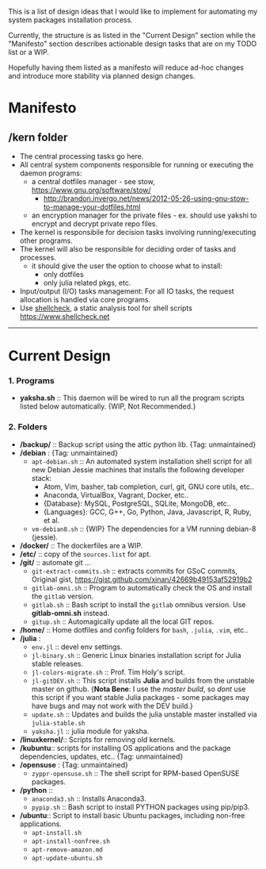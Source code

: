 This is a list of design ideas that I would like to implement for automating my system packages installation process. 

Currently, the structure is as listed in the "Current Design" section while the "Manifesto" section describes actionable design tasks that are on my TODO list or a WIP. 

Hopefully having them listed as a manifesto will reduce ad-hoc changes and introduce more stability via planned design changes.

# Manifesto

## /kern folder 
* The central processing tasks go here. 
* All central system components responsible for running or executing the daemon programs: 
   + a central dotfiles manager - see stow, https://www.gnu.org/software/stow/
        + http://brandon.invergo.net/news/2012-05-26-using-gnu-stow-to-manage-your-dotfiles.html
   + an encryption manager for the private files - ex. should use yakshi to encrypt and decrypt private repo files.
* The kernel is responsibile for decision tasks involving running/executing other programs.
* The kernel will also be responsible for deciding order of tasks and processes.
   + it should give the user the option to choose what to install:
        + only dotfiles
        + only julia related pkgs, etc.
* Input/output (I/O) tasks management: For all IO tasks, the request allocation is handled via core programs.
* Use [shellcheck](https://github.com/koalaman/shellcheck), a static analysis tool for shell scripts https://www.shellcheck.net

----

# Current Design

### 1. Programs

+ __yaksha.sh__ :: This daemon will be wired to run all the program scripts listed below automatically. {WIP, Not Recommended.}

### 2. Folders
+ __/backup/__ :: Backup script using the attic python lib. {Tag: unmaintained}
+ __/debian__ : {Tag: unmaintained}
    + `apt-debian.sh` :: An automated system installation shell script for all new Debian Jessie machines that installs the following developer stack: 
        * Atom, Vim, basher, tab completion, curl, git, GNU core utils, etc..
        * Anaconda, VirtualBox, Vagrant, Docker, etc..
        * {Database}: MySQL, PostgreSQL, SQLite, MongoDB, etc..
        * {Languages}: GCC, G++, Go, Python, Java, Javascript, R, Ruby, et al.
    + `vm-debian8.sh` :: {WIP} The dependencies for a VM running debian-8 (jessie).
+ __/docker/__ :: The dockerfiles are a WIP.
+ __/etc/__ :: copy of the `sources.list` for apt.
+ __/git/__ :: automate git ...
    + `git-extract-commits.sh` :: extracts commits for GSoC commits, Original gist, https://gist.github.com/xinan/42669b49153af52919b2
    + `gitlab-omni.sh` :: Program to automatically check the OS and install the `gitlab` version.
    + `gitlab.sh` :: Bash script to install the `gitlab` omnibus version. Use __gitlab-omni.sh__ instead.
    + `gitup.sh` :: Automagically update all the local GIT repos.
+ __/home/__ :: Home dotfiles and config folders for `bash`, `.julia`, `.vim`, etc..
+ __/julia__ :
    + `env.jl` :: devel env settings. 
    + `jl-binary.sh` :: Generic Linux binaries installation script for Julia stable releases.
    + `jl-colors-migrate.sh` :: Prof. Tim Holy's script.
    + `jl-gitDEV.sh` :: This script installs __Julia__ and builds from the unstable master on github. {__Nota Bene__: I use the _master build_, so _dont_ use this script if you want stable Julia packages - some packages may have bugs and may not work with the DEV build.}
    + `update.sh` :: Updates and builds the julia unstable master installed via `julia-stable.sh`
    + `yaksha.jl` :: julia module for yaksha.
+ __/linuxkernel/__:: Scripts for removing old kernels. 
+ __/kubuntu__:: scripts for installing OS applications and the package dependencies, updates, etc.. {Tag: unmaintained}
+ __/opensuse__ : {Tag: unmaintained}
    + `zyppr-opensuse.sh` :: The shell script for RPM-based OpenSUSE packages.
+ __/python__ :: 
    + `anaconda3.sh` :: Installs Anaconda3.
    + `pypip.sh` :: Bash script to install PYTHON packages using pip/pip3.
+ __/ubuntu__:: Script to install basic Ubuntu packages, including non-free applications. 
    + `apt-install.sh`
    + `apt-install-nonfree.sh`
    + `apt-remove-amazon.md`
    + `apt-update-ubuntu.sh` 

 


